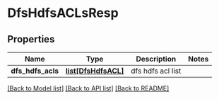 # DfsHdfsACLsResp

## Properties
Name | Type | Description | Notes
------------ | ------------- | ------------- | -------------
**dfs_hdfs_acls** | [**list[DfsHdfsACL]**](DfsHdfsACL.md) | dfs hdfs acl list | 

[[Back to Model list]](../README.md#documentation-for-models) [[Back to API list]](../README.md#documentation-for-api-endpoints) [[Back to README]](../README.md)



